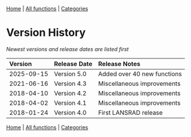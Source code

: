 [Home](../index.md) | [All functions](../all-functions.md) | [Categories](../categories/index.md)

# Version History

*Newest versions and release dates are listed first*

| Version    | Release Date | Release Notes                 |
|:-----------|:-------------|:------------------------------|
| 2025-09-15 | Version 5.0  | Added over 40 new functions   |
| 2021-06-16 | Version 4.3  | Miscellaneous improvements    |
| 2018-04-10 | Version 4.2  | Miscellaneous improvements    |
| 2018-04-02 | Version 4.1  | Miscellaneous improvements    |
| 2018-01-24 | Version 4.0  | First LANSRAD release         |

[Home](../index.md) | [All functions](../all-functions.md) | [Categories](../categories/index.md)
